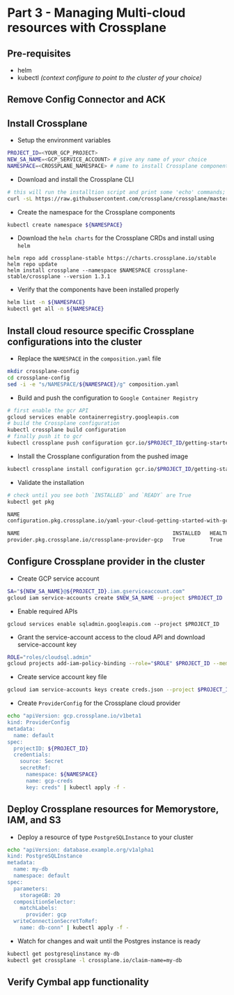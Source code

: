 # Part 3 - Managing Multi-cloud resources with Crossplane

## Pre-requisites
- helm
- kubectl _(context configure to point to the cluster of your choice)_
## Remove Config Connector and ACK


## Install Crossplane

- Setup the environment variables
```sh
PROJECT_ID=<YOUR_GCP_PROJECT>
NEW_SA_NAME=<GCP_SERVICE_ACCOUNT> # give any name of your choice
NAMESPACE=<CROSSPLANE_NAMESPACE> # name to install Crossplane components
```

- Download and install the Crossplane CLI
```sh
# this will run the installtion script and print some 'echo' commands; you should run them
curl -sL https://raw.githubusercontent.com/crossplane/crossplane/master/install.sh | sh
```

- Create the namespace for the Crossplane components
```sh
kubectl create namespace ${NAMESPACE}
```

- Download the `helm charts` for the Crossplane CRDs and install using `helm`
```
helm repo add crossplane-stable https://charts.crossplane.io/stable
helm repo update
helm install crossplane --namespace $NAMESPACE crossplane-stable/crossplane --version 1.3.1
```

- Verify that the components have been installed properly
```sh
helm list -n ${NAMESPACE}
kubectl get all -n ${NAMESPACE}
```

## Install cloud resource specific Crossplane configurations into the cluster

- Replace the `NAMESPACE` in the `composition.yaml` file
```sh
mkdir crossplane-config
cd crossplane-config
sed -i -e "s/NAMESPACE/${NAMESPACE}/g" composition.yaml
```

- Build and push the configuration to `Google Container Registry`
```sh
# first enable the gcr API
gcloud services enable containerregistry.googleapis.com
# build the Crossplane configuration
kubectl crossplane build configuration
# finally push it to gcr
kubectl crossplane push configuration gcr.io/$PROJECT_ID/getting-started-with-gcp:v1.3.1
```

- Install the Crossplane configuration from the pushed image
```sh
kubectl crossplane install configuration gcr.io/$PROJECT_ID/getting-started-with-gcp:v1.3.1
```

- Validate the installation
```sh
# check until you see both `INSTALLED` and `READY` are True
kubectl get pkg

NAME                                                                       INSTALLED   HEALTHY   PACKAGE                                                  AGE
configuration.pkg.crossplane.io/yaml-your-cloud-getting-started-with-gcp   True        True      gcr.io/yaml-your-cloud/getting-started-with-gcp:v1.3.1   30m

NAME                                                 INSTALLED   HEALTHY   PACKAGE                           AGE
provider.pkg.crossplane.io/crossplane-provider-gcp   True        True      crossplane/provider-gcp:v0.17.1   30m
```

## Configure Crossplane provider in the cluster
- Create GCP service account
```sh
SA="${NEW_SA_NAME}@${PROJECT_ID}.iam.gserviceaccount.com"
gcloud iam service-accounts create $NEW_SA_NAME --project $PROJECT_ID
```

- Enable required APIs
```
gcloud services enable sqladmin.googleapis.com --project $PROJECT_ID
```

- Grant the service-account access to the cloud API and download service-account key
```sh
ROLE="roles/cloudsql.admin"
gcloud projects add-iam-policy-binding --role="$ROLE" $PROJECT_ID --member "serviceAccount:$SA"
```

- Create service account key file
```sh
gcloud iam service-accounts keys create creds.json --project $PROJECT_ID --iam-account $SA
```

- Create `ProviderConfig` for the Crossplane cloud provider
```sh
echo "apiVersion: gcp.crossplane.io/v1beta1
kind: ProviderConfig
metadata:
  name: default
spec:
  projectID: ${PROJECT_ID}
  credentials:
    source: Secret
    secretRef:
      namespace: ${NAMESPACE}
      name: gcp-creds
      key: creds" | kubectl apply -f -
```

## Deploy Crossplane resources for Memorystore, IAM, and S3
- Deploy a resource of type `PostgreSQLInstance` to your cluster
```sh
echo "apiVersion: database.example.org/v1alpha1
kind: PostgreSQLInstance
metadata:
  name: my-db
  namespace: default
spec:
  parameters:
    storageGB: 20
  compositionSelector:
    matchLabels:
      provider: gcp
  writeConnectionSecretToRef:
    name: db-conn" | kubectl apply -f -
```

- Watch for changes and wait until the Postgres instance is ready
```sh
kubectl get postgresqlinstance my-db
kubectl get crossplane -l crossplane.io/claim-name=my-db
```
## Verify Cymbal app functionality
